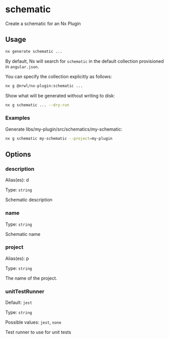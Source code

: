 # schematic

Create a schematic for an Nx Plugin

## Usage

```bash
nx generate schematic ...
```

By default, Nx will search for `schematic` in the default collection provisioned in `angular.json`.

You can specify the collection explicitly as follows:

```bash
nx g @nrwl/nx-plugin:schematic ...
```

Show what will be generated without writing to disk:

```bash
nx g schematic ... --dry-run
```

### Examples

Generate libs/my-plugin/src/schematics/my-schematic:

```bash
nx g schematic my-schematic --project=my-plugin
```

## Options

### description

Alias(es): d

Type: `string`

Schematic description

### name

Type: `string`

Schematic name

### project

Alias(es): p

Type: `string`

The name of the project.

### unitTestRunner

Default: `jest`

Type: `string`

Possible values: `jest`, `none`

Test runner to use for unit tests
